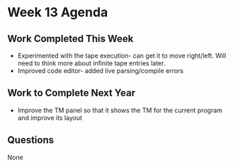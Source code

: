 # Week 13 Agenda

## Work Completed This Week
* Experimented with the tape execution- can get it to move right/left. Will need to think more about infinite tape entries later.
* Improved code editor- added live parsing/compile errors 

## Work to Complete Next Year
* Improve the TM panel so that it shows the TM for the current program and improve its layout

## Questions
None

